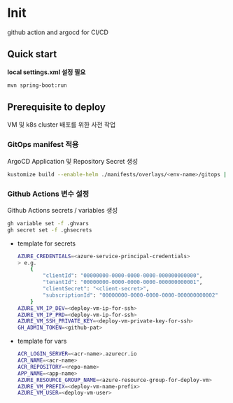 # Init

github action and argocd for CI/CD

## Quick start

**local settings.xml 설정 필요**

```sh
mvn spring-boot:run
```

## Prerequisite to deploy

VM 및 k8s cluster 배포를 위한 사전 작업

### GitOps manifest 적용

ArgoCD Application 및 Repository Secret 생성

```sh
kustomize build --enable-helm ./manifests/overlays/<env-name>/gitops | kubectl apply -f -
```

### Github Actions 변수 설정 

Github Actions secrets / variables 생성

```sh
gh variable set -f .ghvars
gh secret set -f .ghsecrets
```

- template for secrets

    ```sh
    AZURE_CREDENTIALS=<azure-service-principal-credentials>
    > e.g.
        {
            "clientId": "00000000-0000-0000-0000-000000000000",
            "tenantId": "00000000-0000-0000-0000-000000000001",
            "clientSecret": "<client-secret>",
            "subscriptionId": "00000000-0000-0000-0000-000000000002"
        }
    AZURE_VM_IP_DEV=<deploy-vm-ip-for-ssh>
    AZURE_VM_IP_PRD=<deploy-vm-ip-for-ssh>
    AZURE_VM_SSH_PRIVATE_KEY=<deploy-vm-private-key-for-ssh>
    GH_ADMIN_TOKEN=<github-pat>
    ```

- template for vars

    ```sh
    ACR_LOGIN_SERVER=<acr-name>.azurecr.io
    ACR_NAME=<acr-name>
    ACR_REPOSITORY=<repo-name>
    APP_NAME=<app-name>
    AZURE_RESOURCE_GROUP_NAME=<azure-resource-group-for-deploy-vm>
    AZURE_VM_PREFIX=<deploy-vm-name-prefix>
    AZURE_VM_USER=<deploy-vm-user>
    ```
